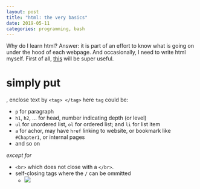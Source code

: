 ```yaml
---
layout: post
title: "html: the very basics"
date: 2019-05-11
categories: programming, bash
---
```


Why do I learn html?
Answer: it is part of an effort to know what is going on under the hood of each webpage.
And occasionally, I need to write html myself.
First of all, [this](https://htmlcheatsheet.com/) will be super useful.

# simply put
, enclose text by `<tag> </tag>` here `tag` could be:
- `p` for paragraph
- `h1`, `h2`, ... for head, number indicating depth (or level)
- `ul` for unordered list, `ol` for ordered list; and `li` for list item
- `a` for achor, may have `href` linking to website, or bookmark like `#Chapter1`, or internal pages
- and so on

*except for*

- `<br>` which does not close with a `</br>`.
- self-closing tags where the `/` can be ommitted
    - <img src=... />

